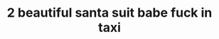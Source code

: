 ---
layout: post
title: 2 beautiful santa suit babe fuck in taxi
duration: '10:57'
view: 211
rate: 2
video: 'https://flashservice.xvideos.com/embedframe/26619307'
category:
 - rough
 - curvy
 - busty
 - blonde
 - outdoor
 - stunning
 - gorgeous
tags: 
 - sucked
 - fucked
priority: 0.9
changefreq: daily
---
